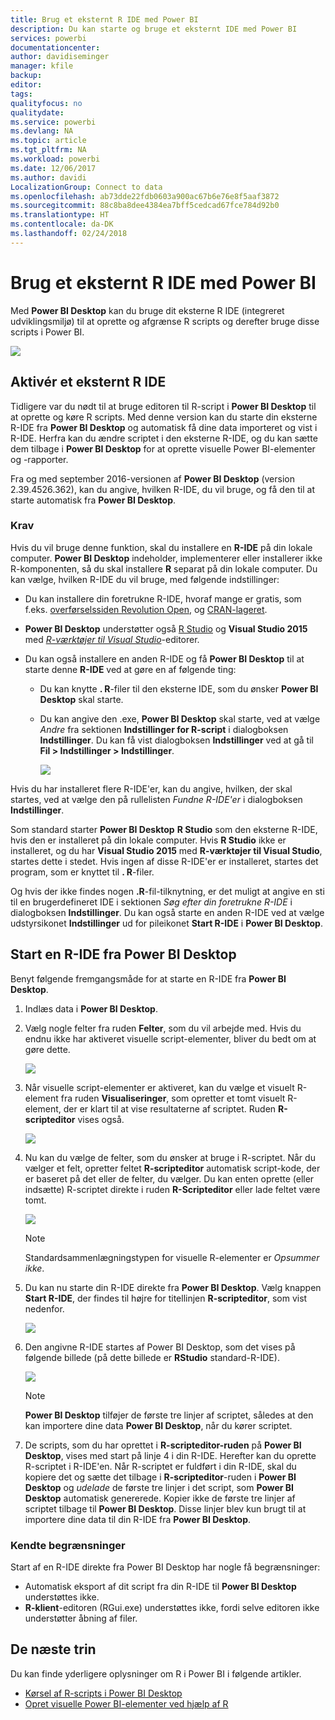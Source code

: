 ```yaml
---
title: Brug et eksternt R IDE med Power BI
description: Du kan starte og bruge et eksternt IDE med Power BI
services: powerbi
documentationcenter: 
author: davidiseminger
manager: kfile
backup: 
editor: 
tags: 
qualityfocus: no
qualitydate: 
ms.service: powerbi
ms.devlang: NA
ms.topic: article
ms.tgt_pltfrm: NA
ms.workload: powerbi
ms.date: 12/06/2017
ms.author: davidi
LocalizationGroup: Connect to data
ms.openlocfilehash: ab73dde22fdb0603a900ac67b6e76e8f5aaf3872
ms.sourcegitcommit: 88c8ba8dee4384ea7bff5cedcad67fce784d92b0
ms.translationtype: HT
ms.contentlocale: da-DK
ms.lasthandoff: 02/24/2018
---
```

# <a name="use-an-external-r-ide-with-power-bi"></a>Brug et eksternt R IDE med Power BI
Med **Power BI Desktop** kan du bruge dit eksterne R IDE (integreret udviklingsmiljø) til at oprette og afgrænse R scripts og derefter bruge disse scripts i Power BI.

![](media/desktop-r-ide/r-ide_1a.png)

## <a name="enable-an-external-r-ide"></a>Aktivér et eksternt R IDE
Tidligere var du nødt til at bruge editoren til R-script i **Power BI Desktop** til at oprette og køre R scripts. Med denne version kan du starte din eksterne R-IDE fra **Power BI Desktop** og automatisk få dine data importeret og vist i R-IDE. Herfra kan du ændre scriptet i den eksterne R-IDE, og du kan sætte dem tilbage i **Power BI Desktop** for at oprette visuelle Power BI-elementer og -rapporter.

Fra og med september 2016-versionen af **Power BI Desktop** (version 2.39.4526.362), kan du angive, hvilken R-IDE, du vil bruge, og få den til at starte automatisk fra **Power BI Desktop**.

### <a name="requirements"></a>Krav
Hvis du vil bruge denne funktion, skal du installere en **R-IDE** på din lokale computer. **Power BI Desktop** indeholder, implementerer eller installerer ikke R-komponenten, så du skal installere **R** separat på din lokale computer. Du kan vælge, hvilken R-IDE du vil bruge, med følgende indstillinger:

* Du kan installere din foretrukne R-IDE, hvoraf mange er gratis, som f.eks. [overførselssiden Revolution Open](https://mran.revolutionanalytics.com/download/), og [CRAN-lageret](https://cran.r-project.org/bin/windows/base/).
* **Power BI Desktop** understøtter også [R Studio](https://www.rstudio.com/) og **Visual Studio 2015** med [ *R-værktøjer til Visual Studio*](https://beta.visualstudio.com/vs/rtvs/)-editorer.
* Du kan også installere en anden R-IDE og få **Power BI Desktop** til at starte denne **R-IDE** ved at gøre en af følgende ting:
  
  * Du kan knytte **. R**-filer til den eksterne IDE, som du ønsker **Power BI Desktop** skal starte.
  * Du kan angive den .exe, **Power BI Desktop** skal starte, ved at vælge *Andre* fra sektionen **Indstillinger for R-script** i dialogboksen **Indstillinger**. Du kan få vist dialogboksen **Indstillinger** ved at gå til **Fil > Indstillinger > Indstillinger**.
    
    ![](media/desktop-r-ide/r-ide_1b.png)

Hvis du har installeret flere R-IDE'er, kan du angive, hvilken, der skal startes, ved at vælge den på rullelisten *Fundne R-IDE'er* i dialogboksen **Indstillinger**.

Som standard starter **Power BI Desktop** **R Studio** som den eksterne R-IDE, hvis den er installeret på din lokale computer. Hvis **R Studio** ikke er installeret, og du har **Visual Studio 2015** med **R-værktøjer til Visual Studio**, startes dette i stedet. Hvis ingen af disse R-IDE'er er installeret, startes det program, som er knyttet til **. R**-filer.

Og hvis der ikke findes nogen **.R**-fil-tilknytning, er det muligt at angive en sti til en brugerdefineret IDE i sektionen *Søg efter din foretrukne R-IDE* i dialogboksen **Indstillinger**. Du kan også starte en anden R-IDE ved at vælge udstyrsikonet **Indstillinger** ud for pileikonet **Start R-IDE** i **Power BI Desktop**.

## <a name="launch-an-r-ide-from-power-bi-desktop"></a>Start en R-IDE fra Power BI Desktop
Benyt følgende fremgangsmåde for at starte en R-IDE fra **Power BI Desktop**.

1. Indlæs data i **Power BI Desktop**.
2. Vælg nogle felter fra ruden **Felter**, som du vil arbejde med. Hvis du endnu ikke har aktiveret visuelle script-elementer, bliver du bedt om at gøre dette.
   
   ![](media/desktop-r-ide/r-ide_3.png)
3. Når visuelle script-elementer er aktiveret, kan du vælge et visuelt R-element fra ruden **Visualiseringer**, som opretter et tomt visuelt R-element, der er klart til at vise resultaterne af scriptet. Ruden **R-scripteditor** vises også.
   
   ![](media/desktop-r-ide/r-ide_4.png)
4. Nu kan du vælge de felter, som du ønsker at bruge i R-scriptet. Når du vælger et felt, opretter feltet **R-scripteditor** automatisk script-kode, der er baseret på det eller de felter, du vælger. Du kan enten oprette (eller indsætte) R-scriptet direkte i ruden **R-Scripteditor** eller lade feltet være tomt.
   
   ![](media/desktop-r-ide/r-ide_5.png)
   
   > [!NOTE]
   > Standardsammenlægningstypen for visuelle R-elementer er *Opsummer ikke*.
   > 
   > 
5. Du kan nu starte din R-IDE direkte fra **Power BI Desktop**. Vælg knappen **Start R-IDE**, der findes til højre for titellinjen **R-scripteditor**, som vist nedenfor.
   
   ![](media/desktop-r-ide/r-ide_6.png)
6. Den angivne R-IDE startes af Power BI Desktop, som det vises på følgende billede (på dette billede er **RStudio** standard-R-IDE).
   
   ![](media/desktop-r-ide/r-ide_7.png)
   
   > [!NOTE]
   > **Power BI Desktop** tilføjer de første tre linjer af scriptet, således at den kan importere dine data **Power BI Desktop**, når du kører scriptet.
   > 
   > 
7. De scripts, som du har oprettet i **R-scripteditor-ruden** på **Power BI Desktop**, vises med start på linje 4 i din R-IDE. Herefter kan du oprette R-scriptet i R-IDE'en. Når R-scriptet er fuldført i din R-IDE, skal du kopiere det og sætte det tilbage i **R-scripteditor**-ruden i **Power BI Desktop** og *udelade* de første tre linjer i det script, som **Power BI Desktop** automatisk genererede. Kopier ikke de første tre linjer af scriptet tilbage til **Power BI Desktop**. Disse linjer blev kun brugt til at importere dine data til din R-IDE fra **Power BI Desktop**.

### <a name="known-limitations"></a>Kendte begrænsninger
Start af en R-IDE direkte fra Power BI Desktop har nogle få begrænsninger:

* Automatisk eksport af dit script fra din R-IDE til **Power BI Desktop** understøttes ikke.
* **R-klient**-editoren (RGui.exe) understøttes ikke, fordi selve editoren ikke understøtter åbning af filer.

## <a name="next-steps"></a>De næste trin
Du kan finde yderligere oplysninger om R i Power BI i følgende artikler.

* [Kørsel af R-scripts i Power BI Desktop](desktop-r-scripts.md)
* [Opret visuelle Power BI-elementer ved hjælp af R](desktop-r-visuals.md)

